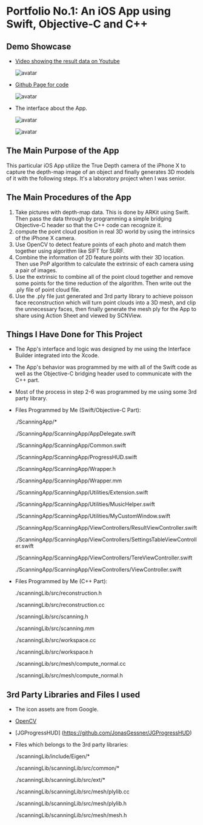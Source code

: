 # Portfolio No.1: An iOS App using Swift, Objective-C and C++

## Demo Showcase

- [Video showing the result data on Youtube](https://youtu.be/wefZeN5HUUE) 

	![avatar](./img/img004.jpg)

- [Github Page for code](https://github.com/TomJinW/PortfolioNo1) 

	![avatar](./img/img003.png)

- The interface about the App. 

	![avatar](https://github.com/TomJinW/PortfolioImages/blob/master/1/img/img001.jpg?raw=true)
		
	![avatar](https://github.com/TomJinW/PortfolioImages/blob/master/1/img/img002.jpg?raw=true)

## The Main Purpose of the App

This particular iOS App utilize the True Depth camera of the iPhone X to capture the depth-map image of an object and finally generates 3D models of it with the following steps. It's a laboratory project when I was senior.

## The Main Procedures of the App
1. Take pictures with depth-map data. This is done by ARKit using Swift. Then pass the data through by programming a simple bridging Objective-C header so that the C++ code can recognize it.
2. compute the point cloud position in real 3D world by using the intrinsics of the iPhone X camera.
3. Use OpenCV to detect feature points of each photo and match them together using algorithm like SIFT for SURF.
4. Combine the information of 2D feature points with their 3D location. Then use PnP algorithm to calculate the extrinsic of each camera using a pair of images.
5. Use the extrinsic to combine all of the point cloud together and remove some points for the time reduction of the algorithm. Then write out the .ply file of point cloud file.
6. Use the .ply file just generated and 3rd party library to achieve poisson face reconstruction which will turn point clouds into a 3D mesh, and clip the unnecessary faces, then finally generate the mesh ply for the App to share using Action Sheet and viewed by SCNView.

## Things I Have Done for This Project

- The App's interface and logic was designed by me using the Interface Builder integrated into the Xcode. 
- The App's behavior was programmed by me with all of the Swift code as well as the Objective-C bridging header used to communicate with the C++ part.
- Most of the process in step 2-6 was programmed by me using some 3rd party library.

- Files Programmed by Me (Swift/Objective-C Part):
	
	./ScanningApp/*
		
	./ScanningApp/ScanningApp/AppDelegate.swift

	./ScanningApp/ScanningApp/Common.swift

	./ScanningApp/ScanningApp/ProgressHUD.swift

	./ScanningApp/ScanningApp/Wrapper.h

	./ScanningApp/ScanningApp/Wrapper.mm

	./ScanningApp/ScanningApp/Utilities/Extension.swift

	./ScanningApp/ScanningApp/Utilities/MusicHelper.swift

	./ScanningApp/ScanningApp/Utilities/MyCustomWindow.swift

	./ScanningApp/ScanningApp/ViewControllers/ResultViewController.swift

	./ScanningApp/ScanningApp/ViewControllers/SettingsTableViewController.swift

	./ScanningApp/ScanningApp/ViewControllers/TereViewController.swift

	./ScanningApp/ScanningApp/ViewControllers/ViewController.swift

- Files Programmed by Me (C++ Part):

	./scanningLib/src/reconstruction.h

	./scanningLib/src/reconstruction.cc

	./scanningLib/src/scanning.h

	./scanningLib/src/scanning.mm

	./scanningLib/src/workspace.cc

	./scanningLib/src/workspace.h

	./scanningLib/src/mesh/compute_normal.cc

	./scanningLib/src/mesh/compute_normal.h
	
## 3rd Party Libraries and Files I used

- The icon assets are from Google.
- [OpenCV](https://github.com/opencv/opencv)
- [JGProgressHUD] (https://github.com/JonasGessner/JGProgressHUD)
- Files which belongs to the 3rd party libraries:

	./scanningLib/include/Eigen/*

	./scanningLib/scanningLib/src/common/*

	./scanningLib/scanningLib/src/ext/*

	./scanningLib/scanningLib/src/mesh/plylib.cc

	./scanningLib/scanningLib/src/mesh/plylib.h

	./scanningLib/scanningLib/src/mesh/mesh.h
